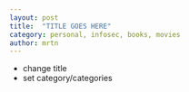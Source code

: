 ```yaml
---
layout: post
title:  "TITLE GOES HERE"
category: personal, infosec, books, movies
author: mrtn
---
```


- change title
- set category/categories
